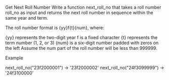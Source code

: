 Get Next Roll Number
Write a function next_roll_no that takes a roll number roll_no as input and returns the next roll number in sequence within the same year and term.

The roll number format is {yy}f{t}{num}, where:

{yy} represents the two-digit year
f is a fixed character
{t} represents the term number (1, 2, or 3)
{num} is a six-digit number padded with zeros on the left
Assume the num part of the roll number will be less than 999999.

Example

next_roll_no("23f2000001") -> '23f2000002'
next_roll_no("24f3099999") -> '24f3100000'